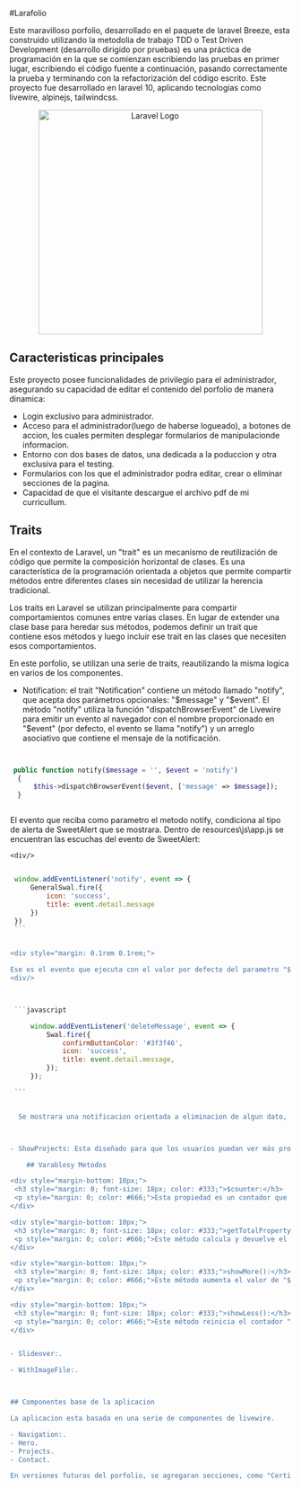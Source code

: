 
#Larafolio

  Este maravilloso porfolio, desarrollado en el paquete de laravel Breeze, esta construido utilizando la metodolia de trabajo TDD o Test Driven Development (desarrollo dirigido por pruebas) es una práctica de programación en la que se comienzan escribiendo las pruebas en primer lugar, escribiendo el código fuente a continuación, pasando correctamente la prueba y terminando con la refactorización del código escrito.
  Este proyecto fue desarrollado en laravel 10, aplicando tecnologias como livewire, alpinejs, tailwindcss.
 



<p align="center"><a href="https://laravel.com" target="_blank"><img src="https://raw.githubusercontent.com/laravel/art/master/logo-lockup/5%20SVG/2%20CMYK/1%20Full%20Color/laravel-logolockup-cmyk-red.svg" width="400" alt="Laravel Logo"></a></p>

## Caracteristicas principales

  Este proyecto posee funcionalidades de privilegio para el administrador, asegurando su capacidad de editar el contenido del porfolio de manera dinamica:

- Login exclusivo para administrador.
- Acceso para el administrador(luego de haberse logueado), a botones de accion, los cuales permiten desplegar formularios de manipulacionde informacion.
- Entorno con dos bases de datos, una dedicada a la poduccion y otra exclusiva para el testing.
- Formularios con los que el administrador podra editar, crear o eliminar secciones de la pagina.
- Capacidad de que el visitante descargue el archivo pdf de mi curricullum.

## Traits

 En el contexto de Laravel, un "trait" es un mecanismo de reutilización de código que permite la composición horizontal de clases. Es una característica de la programación orientada a objetos que permite compartir métodos entre diferentes clases sin necesidad de utilizar la herencia tradicional.

Los traits en Laravel se utilizan principalmente para compartir comportamientos comunes entre varias clases. En lugar de extender una clase base para heredar sus métodos, podemos definir un trait que contiene esos métodos y luego incluir ese trait en las clases que necesiten esos comportamientos.

En este porfolio, se utilizan una serie de traits, reautilizando la misma logica en varios de los componentes.

  - Notification: el trait "Notification" contiene un método llamado "notify", que acepta dos parámetros opcionales: "$message" y "$event". El método "notify" utiliza la función "dispatchBrowserEvent" de Livewire para emitir un evento al navegador con el nombre proporcionado en "$event" (por defecto, el evento se llama "notify") y un arreglo asociativo que contiene el mensaje de la notificación.
  
  

  ```php


   public function notify($message = '', $event = 'notify')
    {
        $this->dispatchBrowserEvent($event, ['message' => $message]);
    }



  ```



   <div style="margin: 0.1rem 0.1rem;"> 
      El evento que reciba como parametro el metodo notify, condiciona al tipo de alerta de SweetAlert que se mostrara.
      Dentro de resources\js\app.js se encuentran las escuchas del evento de SweetAlert:

    <div/>

 
   
   ```javascript

    window.addEventListener('notify', event => {
        GeneralSwal.fire({
            icon: 'success',
            title: event.detail.message
        })
    })
    ```
   

   <div style="margin: 0.1rem 0.1rem;"> 

   Ese es el evento que ejecuta con el valor por defecto del parametro "$event", y a continuacion, por ejemplo si en vez de ser "notify", recibiera al evento "deleteMessage".
   <div/> 


  
    ```javascript
   
        window.addEventListener('deleteMessage', event => {
            Swal.fire({
                confirmButtonColor: '#3f3f46',
                icon: 'success',
                title: event.detail.message,
            });
        });

    ```
  

     Se mostrara una notificacion orientada a eliminacion de algun dato, de esa forma este trait, logra administrar el uso de sweet alert de manera dinamica.
  
  

  - ShowProjects: Esta diseñado para que los usuarios puedan ver más proyectos a medida que interactúan con la interfaz. El trait "ShowProjects" te permite implementar fácilmente esta funcionalidad en varios componentes Livewire sin tener que repetir el mismo código en cada uno de ellos.

       ## Varablesy Metodos

<div style="margin-bottom: 10px;">
    <h3 style="margin: 0; font-size: 18px; color: #333;">$counter:</h3>
    <p style="margin: 0; color: #666;">Esta propiedad es un contador que determina cuántos proyectos se muestran actualmente en la lista. Por defecto, se inicializa con el valor 3, lo que significa que se mostrarán inicialmente 3 proyectos.</p>
</div>

<div style="margin-bottom: 10px;">
    <h3 style="margin: 0; font-size: 18px; color: #333;">getTotalProperty():</h3>
    <p style="margin: 0; color: #666;">Este método calcula y devuelve el total de proyectos en la base de datos utilizando el modelo "Project". Es una forma conveniente de obtener el número total de proyectos disponibles.</p>
</div>

<div style="margin-bottom: 10px;">
    <h3 style="margin: 0; font-size: 18px; color: #333;">showMore():</h3>
    <p style="margin: 0; color: #666;">Este método aumenta el valor de "$counter" en 3 si hay más proyectos disponibles para mostrar. Esto permite cargar y mostrar más proyectos en la lista cuando el usuario hace clic en un botón "Mostrar más".</p>
</div>

<div style="margin-bottom: 10px;">
    <h3 style="margin: 0; font-size: 18px; color: #333;">showLess():</h3>
    <p style="margin: 0; color: #666;">Este método reinicia el contador "$counter" a 3, lo que vuelve a mostrar solo los primeros 3 proyectos en la lista. Esto se puede utilizar para retroceder a la visualización original después de que se han cargado más proyectos.</p>
</div>


  - Slideover:.

  - WithImageFile:.



## Componentes base de la aplicacion

   La aplicacion esta basada en una serie de componentes de livewire.

- Navigation:.
- Hero.
- Projects.
- Contact.

  En versiones futuras del porfolio, se agregaran secciones, como "Certifications"(acceso a mis certificaciones de cursos), "Blog"(un area donde los visitantes podran dejar comentarios), "Docs"(un area donde desarrollare una suerte de documentacion sobre sobre laravel).




